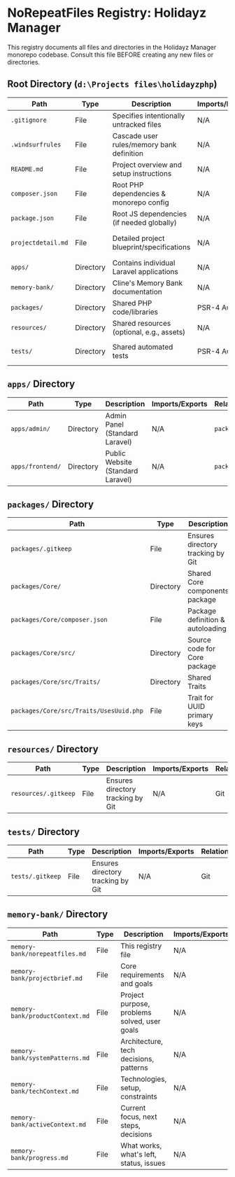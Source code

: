 # NoRepeatFiles Registry: Holidayz Manager

This registry documents all files and directories in the Holidayz Manager monorepo codebase. Consult this file BEFORE creating any new files or directories.

## Root Directory (`d:\Projects files\holidayzphp`)

| Path                     | Type      | Description                                  | Imports/Exports | Relationships                     |
| ------------------------ | --------- | -------------------------------------------- | --------------- | --------------------------------- |
| `.gitignore`             | File      | Specifies intentionally untracked files      | N/A             | Git                               |
| `.windsurfrules`         | File      | Cascade user rules/memory bank definition    | N/A             | Cascade                           |
| `README.md`              | File      | Project overview and setup instructions      | N/A             | Project                           |
| `composer.json`          | File      | Root PHP dependencies & monorepo config      | N/A             | Composer, `packages/`, `apps/*` |
| `package.json`           | File      | Root JS dependencies (if needed globally)    | N/A             | NPM/Yarn, Vite/Mix              |
| `projectdetail.md`       | File      | Detailed project blueprint/specifications    | N/A             | Project Planning, Memory Bank     |
| `apps/`                  | Directory | Contains individual Laravel applications     | N/A             | `composer.json`, `packages/`    |
| `memory-bank/`           | Directory | Cline's Memory Bank documentation            | N/A             | Development Workflow              |
| `packages/`              | Directory | Shared PHP code/libraries                    | PSR-4 Autoload  | `composer.json`, `apps/*`       |
| `resources/`             | Directory | Shared resources (optional, e.g., assets)    | N/A             | Potentially `apps/*`              |
| `tests/`                 | Directory | Shared automated tests                       | PSR-4 Autoload  | PHPUnit/Pest, `apps/*`, `packages/*` |

## `apps/` Directory

| Path                        | Type      | Description                       | Imports/Exports | Relationships   |
| --------------------------- | --------- | --------------------------------- | --------------- | --------------- |
| `apps/admin/`               | Directory | Admin Panel (Standard Laravel)    | N/A             | `packages/`     |
| `apps/frontend/`            | Directory | Public Website (Standard Laravel) | N/A             | `packages/`     |

## `packages/` Directory

| Path                   | Type      | Description                         | Imports/Exports | Relationships |
| ---------------------- | --------- | ----------------------------------- | --------------- | ------------- |
| `packages/.gitkeep`    | File      | Ensures directory tracking by Git | N/A             | Git           |
| `packages/Core/`                 | Directory | Shared Core components package        | N/A             | `composer.json` |
| `packages/Core/composer.json`    | File      | Package definition & autoloading    | PSR-4           | Composer        |
| `packages/Core/src/`             | Directory | Source code for Core package        | N/A             | PHP Code        |
| `packages/Core/src/Traits/`        | Directory | Shared Traits                       | N/A             | PHP Code        |
| `packages/Core/src/Traits/UsesUuid.php` | File      | Trait for UUID primary keys         | N/A             | Models          |

## `resources/` Directory

| Path                     | Type      | Description                         | Imports/Exports | Relationships |
| ------------------------ | --------- | ----------------------------------- | --------------- | ------------- |
| `resources/.gitkeep`     | File      | Ensures directory tracking by Git | N/A             | Git           |

## `tests/` Directory

| Path                   | Type      | Description                         | Imports/Exports | Relationships |
| ---------------------- | --------- | ----------------------------------- | --------------- | ------------- |
| `tests/.gitkeep`       | File      | Ensures directory tracking by Git | N/A             | Git           |

## `memory-bank/` Directory

| Path                          | Type | Description                                    | Imports/Exports | Relationships   |
| ----------------------------- | ---- | ---------------------------------------------- | --------------- | --------------- |
| `memory-bank/norepeatfiles.md`| File | This registry file                             | N/A             | Cline Workflow  |
| `memory-bank/projectbrief.md` | File | Core requirements and goals                    | N/A             | Cline Workflow  |
| `memory-bank/productContext.md`| File | Project purpose, problems solved, user goals | N/A             | Cline Workflow  |
| `memory-bank/systemPatterns.md`| File | Architecture, tech decisions, patterns       | N/A             | Cline Workflow  |
| `memory-bank/techContext.md`  | File | Technologies, setup, constraints             | N/A             | Cline Workflow  |
| `memory-bank/activeContext.md`| File | Current focus, next steps, decisions         | N/A             | Cline Workflow  |
| `memory-bank/progress.md`     | File | What works, what's left, status, issues      | N/A             | Cline Workflow  |
